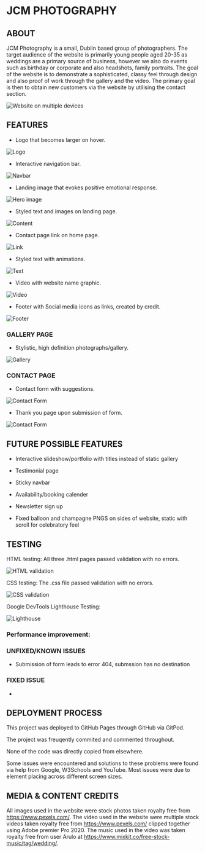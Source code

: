 # JCM PHOTOGRAPHY

## ABOUT

JCM Photography is a small, Dublin based group of photographers.
The target audience of the website is primarily young people aged 20-35 as weddings are a primary source of business, however we also do events such as birthday or corporate and also headshots, family portraits.
The goal of the website is to demonstrate a sophisticated, classy feel through design and also proof of work through the gallery and the video.
The primary goal is then to obtain new customers via the website by utilising the contact section.

![Website on multiple devices](assets/images/readme/device-responsive.webp?raw=true "Responsive")

## FEATURES

* Logo that becomes larger on hover.

![Logo](assets/images/readme/logo.png?raw=true "Logo")

* Interactive navigation bar.

![Navbar](assets/images/readme/navbar.png?raw=true "Navbar")

* Landing image that evokes positive emotional response.

![Hero image](assets/images/readme/landing-image.png?raw=true "Hero")

* Styled text and images on landing page.

![Content](assets/images/readme/image-2-screenshot.png?raw=true "Content")

* Contact page link on home page.

![Link](assets/images/readme/link.png?raw=true "Link")

* Styled text with animations.

![Text](assets/images/readme/text-animation.png?raw=true "Text")

* Video with website name graphic.

![Video](assets/images/readme/video-screenshot.png?raw=true "Video")

* Footer with Social media icons as links, created by credit.

![Footer](assets/images/readme/footer.png?raw=true "Footer")

### GALLERY PAGE

* Stylistic, high definition photographs/gallery.

![Gallery](assets/images/readme/screenshot-gallery.png?raw=true "Gallery")

### CONTACT PAGE

* Contact form with suggestions.

![Contact Form](assets/images/readme/form.png?raw=true "Form")

* Thank you page upon submission of form.

![Contact Form](assets/images/readme/thanks.png?raw=true "Form")

## FUTURE POSSIBLE FEATURES

* Interactive slideshow/portfolio with titles instead of static gallery

* Testimonial page

* Sticky navbar

* Availability/booking calender

* Newsletter sign up

* Fixed balloon and champagne PNGS on sides of website, static with scroll for celebratory feel

## TESTING

HTML testing: All three .html pages passed validation with no errors.

![HTML validation](assets/images/readme/html-validator.png?raw=true "HTML")

CSS testing: The .css file passed validation with no errors.

![CSS validation](assets/images/readme/css-validator.png?raw=true "CSS")

Google DevTools Lighthouse Testing:

![Lighthouse](assets/images/readme/lighthouse-scores.png?raw=true "Lighthouse")

### Performance improvement: 


### UNFIXED/KNOWN ISSUES

* Submission of form leads to error 404, submssion has no destination

### FIXED ISSUE

* 

## DEPLOYMENT PROCESS

This project was deployed to GitHub Pages through GitHub via GitPod.

The project was freuqently commited and commented throughout.

None of the code was directly copied from elsewhere.

Some issues were encountered and solutions to these problems were found via help from Google, W3Schools and YouTube. Most issues were due to element placing across different screen sizes.

##  MEDIA & CONTENT CREDITS

All images used in the website were stock photos taken royalty free from https://www.pexels.com/.
The video used in the website were multiple stock videos taken royalty free from https://www.pexels.com/ clipped together using Adobe premier Pro 2020.
The music used in the video was taken royalty free from user Arulo at https://www.mixkit.co/free-stock-music/tag/wedding/.
